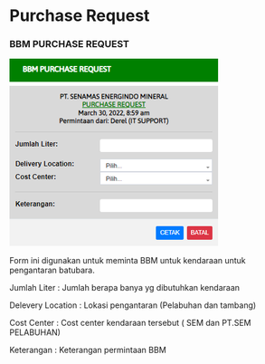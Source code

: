 # Purchase Request

### BBM PURCHASE REQUEST

![](<../../.gitbook/assets/bbm purchase request.PNG>)

Form ini digunakan untuk meminta BBM untuk kendaraan untuk pengantaran batubara.

Jumlah Liter : Jumlah berapa banya yg dibutuhkan kendaraan

Delevery Location : Lokasi pengantaran (Pelabuhan dan tambang)

Cost Center : Cost center kendaraan tersebut ( SEM dan PT.SEM PELABUHAN)&#x20;

Keterangan : Keterangan permintaan BBM
